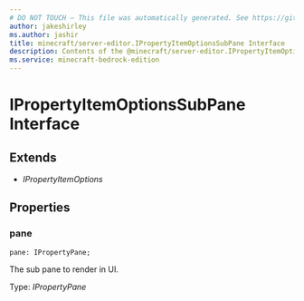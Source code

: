 ```yaml
---
# DO NOT TOUCH — This file was automatically generated. See https://github.com/mojang/minecraftapidocsgenerator to modify descriptions, examples, etc.
author: jakeshirley
ms.author: jashir
title: minecraft/server-editor.IPropertyItemOptionsSubPane Interface
description: Contents of the @minecraft/server-editor.IPropertyItemOptionsSubPane class.
ms.service: minecraft-bedrock-edition
---
```

# IPropertyItemOptionsSubPane Interface

## Extends
- *IPropertyItemOptions*

## Properties

### **pane**
`pane: IPropertyPane;`

The sub pane to render in UI.

Type: *IPropertyPane*
